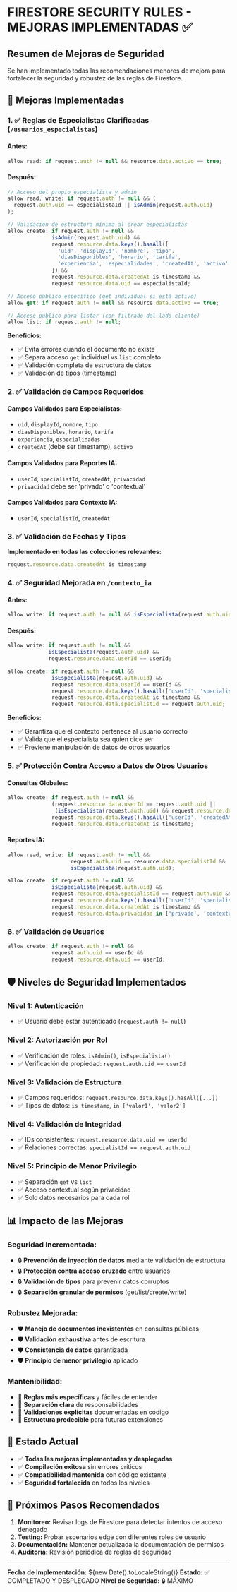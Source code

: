 # FIRESTORE SECURITY RULES - MEJORAS IMPLEMENTADAS ✅

## Resumen de Mejoras de Seguridad

Se han implementado todas las recomendaciones menores de mejora para fortalecer la seguridad y robustez de las reglas de Firestore.

## 🔧 Mejoras Implementadas

### 1. ✅ Reglas de Especialistas Clarificadas (`/usuarios_especialistas`)

#### **Antes:**
```javascript
allow read: if request.auth != null && resource.data.activo == true;
```

#### **Después:**
```javascript
// Acceso del propio especialista y admin
allow read, write: if request.auth != null && (
  request.auth.uid == especialistaId || isAdmin(request.auth.uid)
);

// Validación de estructura mínima al crear especialistas
allow create: if request.auth != null && 
              isAdmin(request.auth.uid) &&
              request.resource.data.keys().hasAll([
                'uid', 'displayId', 'nombre', 'tipo',
                'diasDisponibles', 'horario', 'tarifa',
                'experiencia', 'especialidades', 'createdAt', 'activo'
              ]) &&
              request.resource.data.createdAt is timestamp &&
              request.resource.data.uid == especialistaId;

// Acceso público específico (get individual si está activo)
allow get: if request.auth != null && resource.data.activo == true;

// Acceso público para listar (con filtrado del lado cliente)
allow list: if request.auth != null;
```

**Beneficios:**
- ✅ Evita errores cuando el documento no existe
- ✅ Separa acceso `get` individual vs `list` completo
- ✅ Validación completa de estructura de datos
- ✅ Validación de tipos (timestamp)

### 2. ✅ Validación de Campos Requeridos

#### **Campos Validados para Especialistas:**
- `uid`, `displayId`, `nombre`, `tipo`
- `diasDisponibles`, `horario`, `tarifa`
- `experiencia`, `especialidades`
- `createdAt` (debe ser timestamp), `activo`

#### **Campos Validados para Reportes IA:**
- `userId`, `specialistId`, `createdAt`, `privacidad`
- `privacidad` debe ser 'privado' o 'contextual'

#### **Campos Validados para Contexto IA:**
- `userId`, `specialistId`, `createdAt`

### 3. ✅ Validación de Fechas y Tipos

**Implementado en todas las colecciones relevantes:**
```javascript
request.resource.data.createdAt is timestamp
```

### 4. ✅ Seguridad Mejorada en `/contexto_ia`

#### **Antes:**
```javascript
allow write: if request.auth != null && isEspecialista(request.auth.uid);
```

#### **Después:**
```javascript
allow write: if request.auth != null && 
             isEspecialista(request.auth.uid) &&
             request.resource.data.userId == userId;

allow create: if request.auth != null && 
              isEspecialista(request.auth.uid) &&
              request.resource.data.userId == userId &&
              request.resource.data.keys().hasAll(['userId', 'specialistId', 'createdAt']) &&
              request.resource.data.createdAt is timestamp &&
              request.resource.data.specialistId == request.auth.uid;
```

**Beneficios:**
- ✅ Garantiza que el contexto pertenece al usuario correcto
- ✅ Valida que el especialista sea quien dice ser
- ✅ Previene manipulación de datos de otros usuarios

### 5. ✅ Protección Contra Acceso a Datos de Otros Usuarios

#### **Consultas Globales:**
```javascript
allow create: if request.auth != null && 
              (request.resource.data.userId == request.auth.uid || 
               (isEspecialista(request.auth.uid) && request.resource.data.specialistId == request.auth.uid)) &&
              request.resource.data.keys().hasAll(['userId', 'createdAt']) &&
              request.resource.data.createdAt is timestamp;
```

#### **Reportes IA:**
```javascript
allow read, write: if request.auth != null && 
                    request.auth.uid == resource.data.specialistId &&
                    isEspecialista(request.auth.uid);

allow create: if request.auth != null && 
              isEspecialista(request.auth.uid) &&
              request.resource.data.specialistId == request.auth.uid &&
              request.resource.data.keys().hasAll(['userId', 'specialistId', 'createdAt', 'privacidad']) &&
              request.resource.data.createdAt is timestamp &&
              request.resource.data.privacidad in ['privado', 'contextual'];
```

### 6. ✅ Validación de Usuarios

```javascript
allow create: if request.auth != null && 
              request.auth.uid == userId &&
              request.resource.data.uid == userId;
```

## 🛡️ Niveles de Seguridad Implementados

### **Nivel 1: Autenticación**
- ✅ Usuario debe estar autenticado (`request.auth != null`)

### **Nivel 2: Autorización por Rol**
- ✅ Verificación de roles: `isAdmin()`, `isEspecialista()`
- ✅ Verificación de propiedad: `request.auth.uid == userId`

### **Nivel 3: Validación de Estructura**
- ✅ Campos requeridos: `request.resource.data.keys().hasAll([...])`
- ✅ Tipos de datos: `is timestamp`, `in ['valor1', 'valor2']`

### **Nivel 4: Validación de Integridad**
- ✅ IDs consistentes: `request.resource.data.uid == userId`
- ✅ Relaciones correctas: `specialistId == request.auth.uid`

### **Nivel 5: Principio de Menor Privilegio**
- ✅ Separación `get` vs `list`
- ✅ Acceso contextual según privacidad
- ✅ Solo datos necesarios para cada rol

## 📊 Impacto de las Mejoras

### **Seguridad Incrementada:**
- 🔒 **Prevención de inyección de datos** mediante validación de estructura
- 🔒 **Protección contra acceso cruzado** entre usuarios
- 🔒 **Validación de tipos** para prevenir datos corruptos
- 🔒 **Separación granular de permisos** (get/list/create/write)

### **Robustez Mejorada:**
- 🛡️ **Manejo de documentos inexistentes** en consultas públicas
- 🛡️ **Validación exhaustiva** antes de escritura
- 🛡️ **Consistencia de datos** garantizada
- 🛡️ **Principio de menor privilegio** aplicado

### **Mantenibilidad:**
- 📝 **Reglas más específicas** y fáciles de entender
- 📝 **Separación clara** de responsabilidades
- 📝 **Validaciones explícitas** documentadas en código
- 📝 **Estructura predecible** para futuras extensiones

## 🚀 Estado Actual

- ✅ **Todas las mejoras implementadas y desplegadas**
- ✅ **Compilación exitosa** sin errores críticos
- ✅ **Compatibilidad mantenida** con código existente
- ✅ **Seguridad fortalecida** en todos los niveles

## 🎯 Próximos Pasos Recomendados

1. **Monitoreo:** Revisar logs de Firestore para detectar intentos de acceso denegado
2. **Testing:** Probar escenarios edge con diferentes roles de usuario
3. **Documentación:** Mantener actualizada la documentación de permisos
4. **Auditoría:** Revisión periódica de reglas de seguridad

---
**Fecha de Implementación:** ${new Date().toLocaleString()}
**Estado:** ✅ COMPLETADO Y DESPLEGADO
**Nivel de Seguridad:** 🔒 MÁXIMO

